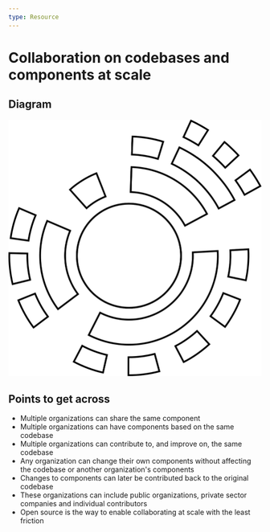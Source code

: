 ```yaml
---
type: Resource
---
```


# Collaboration on codebases and components at scale

## Diagram

![graphical representation of a codebase with a large set of contributors](codebases-scale.svg)

## Points to get across

* Multiple organizations can share the same component
* Multiple organizations can have components based on the same codebase
* Multiple organizations can contribute to, and improve on, the same codebase
* Any organization can change their own components without affecting the codebase or another organization's components
* Changes to components can later be contributed back to the original codebase
* These organizations can include public organizations, private sector companies and individual contributors
* Open source is the way to enable collaborating at scale with the least friction
